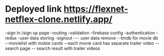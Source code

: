 # Deployed link https://flexnet-netflex-clone.netlify.app/
-sign in /sign up page
-routing
-validation
-firebase config
-authentication
-redux
-user data storing
-signout --- user data remove
--tmdb for movie db
--movielist with mobie cards
--each movie card has separate trailer video
--search page
-- search result with trailer videos
